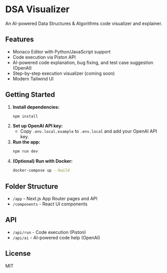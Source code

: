 # DSA Visualizer

An AI-powered Data Structures & Algorithms code visualizer and explainer.

## Features
- Monaco Editor with Python/JavaScript support
- Code execution via Piston API
- AI-powered code explanation, bug fixing, and test case suggestion (OpenAI)
- Step-by-step execution visualizer (coming soon)
- Modern Tailwind UI

## Getting Started

1. **Install dependencies:**
   ```bash
   npm install
   ```
2. **Set up OpenAI API key:**
   - Copy `.env.local.example` to `.env.local` and add your OpenAI API key.
3. **Run the app:**
   ```bash
   npm run dev
   ```
4. **(Optional) Run with Docker:**
   ```bash
   docker-compose up --build
   ```

## Folder Structure
- `/app` - Next.js App Router pages and API
- `/components` - React UI components

## API
- `/api/run` - Code execution (Piston)
- `/api/ai` - AI-powered code help (OpenAI)

## License
MIT 